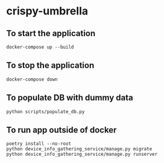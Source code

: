 # crispy-umbrella

## To start the application
`docker-compose up --build`

## To stop the application
`docker-compose down`

## To populate DB with dummy data
`python scripts/populate_db.py`

## To run app outside of docker
```poetry shell
poetry install --no-root
python device_info_gathering_service/manage.py migrate
python device_info_gathering_service/manage.py runserver
```